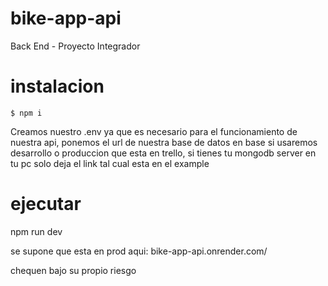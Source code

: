 # bike-app-api
Back End - Proyecto Integrador
# instalacion
`$ npm i`

Creamos nuestro .env ya que es necesario para el funcionamiento de nuestra api, ponemos el url de nuestra base de datos en base si usaremos desarrollo o produccion que esta en trello, si tienes tu mongodb server en tu pc solo deja el link tal cual esta en el example

# ejecutar
npm run dev


se supone que esta en prod aqui: bike-app-api.onrender.com/

chequen bajo su propio riesgo